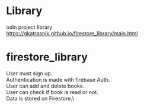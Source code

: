 
# Library
odin project library\
https://gkatrasnik.github.io/firestore_library/main.html

# firestore_library

User must sign up.\
Authentication is made with firebase Auth.\
User can add and delete books.\
User can check if book is read or not.\
Data is stored on Firestore.\

